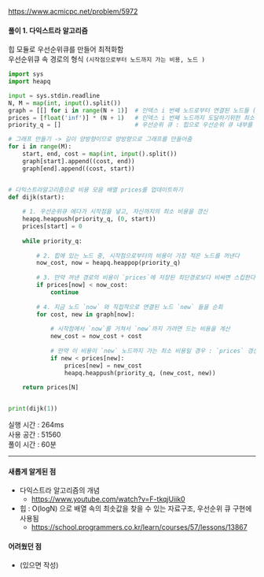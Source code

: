https://www.acmicpc.net/problem/5972  

#### 풀이 1. 다익스트라 알고리즘


힙 모듈로 우선순위큐를 만들어 최적화함  
우선순위큐 속 경로의 형식 `(시작점으로부터 노드까지 가는 비용, 노드 )`

   
``` python
import sys
import heapq

input = sys.stdin.readline
N, M = map(int, input().split())
graph = [[] for i in range(N + 1)]  # 인덱스 i 번째 노드로부터 연결된 노드들 (0은 비워둠)
prices = [float('inf')] * (N + 1)   # 인덱스 i 번째 노드까지 도달하기위한 최소 비용 (0은 비워둠)
priority_q = []                     # 우선순위 큐 : 힙으로 우선순위 큐 내부를 정렬

# 그래프 만들기 -> 길이 양방향이므로 양방향으로 그래프를 만들어줌
for i in range(M):
    start, end, cost = map(int, input().split())
    graph[start].append((cost, end))
    graph[end].append((cost, start))


# 다익스트라알고리즘으로 비용 모음 배열 prices를 업데이트하기
def dijk(start):
    
    # 1. 우선순위큐 에다가 시작점을 넣고, 자신까지의 최소 비용을 갱신
    heapq.heappush(priority_q, (0, start))
    prices[start] = 0
    
    while priority_q:
    
        # 2. 힙에 있는 노드 중, 시작점으로부터의 비용이 가장 적은 노드를 꺼낸다
        now_cost, now = heapq.heappop(priority_q)
        
        # 3. 만약 꺼낸 경로의 비용이 `prices`에 저장된 최단경로보다 비싸면 스킵한다.
        if prices[now] < now_cost:
            continue
        
        # 4. 지금 노드 `now` 와 직접적으로 연결된 노드 `new` 들을 순회
        for cost, new in graph[now]:
            
            # 시작점에서 `now`를 거쳐서 `new`까지 가려면 드는 비용을 계산
            new_cost = now_cost + cost
            
            # 만약 이 비용이 `new` 노드까지 가는 최소 비용일 경우 : `prices` 갱신 & 우선순위큐에 넣기
            if new < prices[new]:
                prices[new] = new_cost
                heapq.heappush(priority_q, (new_cost, new))
    
    return prices[N]


print(dijk(1))
```


실행 시간 : 264ms    
사용 공간 : 51560    
풀이 시간 : 60분  

--- 

#### 새롭게 알게된 점
  + 다익스트라 알고리즘의 개념
      - https://www.youtube.com/watch?v=F-tkqjUiik0
  + 힙 : O(logN) 으로 배열 속의 최솟값을 찾을 수 있는 자료구조, 우선순위 큐 구현에 사용됨
      - https://school.programmers.co.kr/learn/courses/57/lessons/13867

#### 어려웠던 점
  + (있으면 작성)
  
